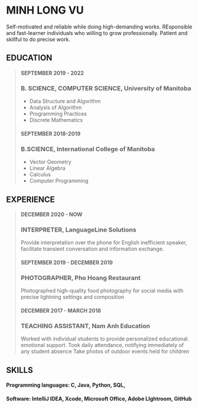 # MINH LONG VU


Self-motivated and reliable while doing high-demanding works. REsponsible and fast-learner individuals who willing to grow professionally. Patient and skillful to do precise work.

## EDUCATION
> #### SEPTEMBER 2019 - 2022
> ### B. SCIENCE, COMPUTER SCIENCE, University of Manitoba
>* Data Structure and Algorithm
>* Analysis of Algorithm
>* Programming Practices
>* Discrete Mathematics 
> #### SEPTEMBER 2018-2019
> ### B.SCIENCE, International College of Manitoba
>* Vector Geometry
>* Linear Algebra
>* Calculus
>* Computer Programming

## EXPERIENCE
> #### DECEMBER 2020 - NOW
> ### INTERPRETER, LanguageLine Solutions
> Provide interpretation over the phone for English inefficient speaker, facilitate transient conversation and information exchange.
> #### SEPTEMBER 2019 - DECEMBER 2019
> ### PHOTOGRAPHER, Pho Hoang Restaurant
> Photographed high-quality food photography for social media with precise lightning settings and composition
> #### DECEMBER 2017 - MARCH 2018
> ### TEACHING ASSISTANT, Nam Anh Education
> Worked with individual students to provide personalized educational. emotional support.
> Took daily attendance, notifying immediately of any student absence
> Take photos of outdoor events held for children

## SKILLS
#### Programming languages: C, Java, Python, SQL, 
#### Software: IntelliJ IDEA, Xcode, Microsoft Office, Adobe LIghtroom, GitHub
